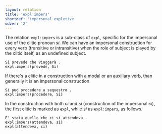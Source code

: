 ```yaml
---
layout: relation
title: 'expl:impers'
shortdef: 'impersonal expletive'
udver: '2'
---
```


The relation <code>expl:impers</code> is a sub-class of <code>expl</code>, specific for the impersonal use of the clitic pronoun *si*. We can have an impersonal construction for every verb (transitive or intransitive) when the role of subject is played by the clitic itself, as an undefined subject.

~~~ sdparse
Si prevede che viaggerà .
expl:impers(prevede, Si)
~~~

If there's a clitic in a construction with a modal or an auxiliary verb, than generally it is an impersonal construction. 

~~~ sdparse
Si può procedere a sequestro .
expl:impers(procedere, Si)
~~~

In the construction with both *ci* and *si* (construction of the impersonal *ci*), the first clitic is marked as <code>expl</code>, while *si* as <code>expl:impers</code>, as follows.  

~~~ sdparse
E' stata quello che ci si attendeva .
expl:impers(attendeva, si)
expl(attendeva, ci)
~~~

<!-- Interlanguage links updated Po lis 14 15:35:25 CET 2022 -->
